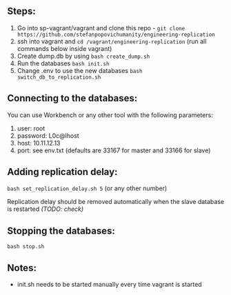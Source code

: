 ## Steps:

1. Go into sp-vagrant/vagrant and clone this repo - ```git clone https://github.com/stefanpopovichumanity/engineering-replication```
2. ssh into vagrant and ```cd /vagrant/engineering-replication``` (run all commands below inside vagrant)
3. Create dump.db by using ```bash create_dump.sh```
4. Run the databases ```bash init.sh```
5. Change .env to use the new databases ```bash switch_db_to_replication.sh```

## Connecting to the databases:

You can use Workbench or any other tool with the following parameters:
1. user: root
2. password: L0c@lhost
3. host: 10.11.12.13
4. port: see env.txt (defaults are 33167 for master and 33166 for slave)

## Adding replication delay:
```bash set_replication_delay.sh 5``` (or any other number)

Replication delay should be removed automatically when the slave database is restarted _(TODO: check)_

## Stopping the databases:

```bash stop.sh```

## Notes:

- init.sh needs to be started manually every time vagrant is started
